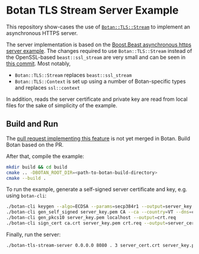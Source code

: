 # Botan TLS Stream Server Example

This repository show-cases the use of [`Botan::TLS::Stream`](https://botan.randombit.net/handbook/api_ref/tls.html#tls-stream) to implement an asynchronous HTTPS server.

The server implementation is based on the [Boost.Beast asynchronous https server example](https://github.com/boostorg/beast/blob/0fa85226f0316eea13bb13d31aaec699cbc18eae/example/http/server/async-ssl/http_server_async_ssl.cpp).
The changes required to use `Botan::TLS::Stream` instead of the OpenSSL-based `beast::ssl_stream` are very small and can be seen in [this commit](https://github.com/hrantzsch/botan-tls-stream-server-example/commit/ba77ddaf23df2e4cc80edb5a1f12b897af75e1f0).
Most notably,
 * `Botan::TLS::Stream` replaces `beast::ssl_stream`
 * `Botan::TLS::Context` is set up using a number of Botan-specific types and replaces `ssl::context`

In addition, reads the server certificate and private key are read from local files for the sake of simplicity of the example.

## Build and Run

The [pull request implementing this feature](https://github.com/randombit/botan/pull/2229) is not yet merged in Botan.
Build Botan based on the PR.

After that, compile the example:
```bash
mkdir build && cd build
cmake .. -DBOTAN_ROOT_DIR=<path-to-botan-build-directory>
cmake --build .
```

To run the example, generate a self-signed server certificate and key, e.g. using `botan-cli`:
```bash
./botan-cli keygen --algo=ECDSA --params=secp384r1 --output=server_key.pem
./botan-cli gen_self_signed server_key.pem CA --ca --country=VT --dns=ca.example --hash=SHA-384 --output=ca.crt
./botan-cli gen_pkcs10 server_key.pem localhost --output=crt.req
./botan-cli sign_cert ca.crt server_key.pem crt.req --output=server_cert.crt
```

Finally, run the server:
```bash
./botan-tls-stream-server 0.0.0.0 8080 . 3 server_cert.crt server_key.pem
```

